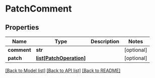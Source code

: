 # PatchComment

## Properties
Name | Type | Description | Notes
------------ | ------------- | ------------- | -------------
**comment** | **str** |  | [optional] 
**patch** | [**list[PatchOperation]**](PatchOperation.md) |  | [optional] 

[[Back to Model list]](../README.md#documentation-for-models) [[Back to API list]](../README.md#documentation-for-api-endpoints) [[Back to README]](../README.md)


